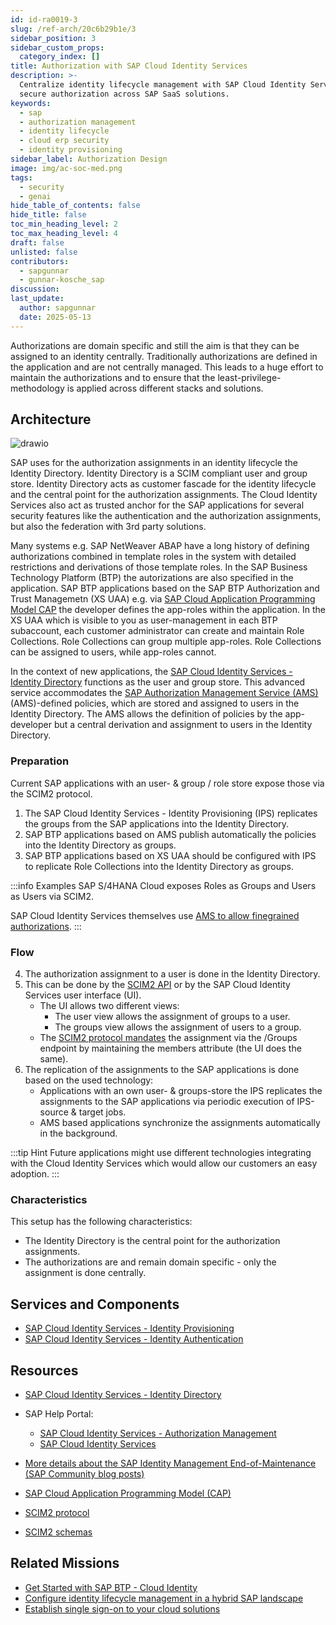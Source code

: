 ```yaml
---
id: id-ra0019-3
slug: /ref-arch/20c6b29b1e/3
sidebar_position: 3
sidebar_custom_props:
  category_index: []
title: Authorization with SAP Cloud Identity Services
description: >-
  Centralize identity lifecycle management with SAP Cloud Identity Services for
  secure authorization across SAP SaaS solutions.
keywords:
  - sap
  - authorization management
  - identity lifecycle
  - cloud erp security
  - identity provisioning
sidebar_label: Authorization Design
image: img/ac-soc-med.png
tags:
  - security
  - genai
hide_table_of_contents: false
hide_title: false
toc_min_heading_level: 2
toc_max_heading_level: 4
draft: false
unlisted: false
contributors:
  - sapgunnar
  - gunnar-kosche_sap
discussion: 
last_update:
  author: sapgunnar
  date: 2025-05-13
---
```


Authorizations are domain specific and still the aim is that they can be assigned to an identity centrally. 
Traditionally authorizations are defined in the application and are not centrally managed. This leads to a huge effort to maintain the authorizations and to ensure that the least-privilege-methodology is applied across different stacks and solutions.

## Architecture

![drawio](drawio/public-sap-authz-sd.drawio)

SAP uses for the authorization assignments in an identity lifecycle the Identity Directory. Identity Directory is a SCIM compliant user and group store. Identity Directory acts as customer fascade for the identity lifecycle and the central point for the authorization assignments. The Cloud Identity Services also act as trusted anchor for the SAP applications for several security features like the authentication and the authorization assignments, but also the federation with 3rd party solutions.

Many systems e.g. SAP NetWeaver ABAP have a long history of defining authorizations combined in template roles in the system with detailed restrictions and derivations of those template roles.
In the SAP Business Technology Platform (BTP) the autorizations are also specified in the application. SAP BTP applications based on the SAP BTP Authorization and Trust Managemetn (XS UAA) e.g. via [SAP Cloud Application Programming Model CAP](https://cap.cloud.sap/docs/get-started/in-a-nutshell) the developer defines the app-roles within the application. In the XS UAA which is visible to you as user-management in each BTP subaccount, each customer administrator can create and maintain Role Collections. Role Collections can group multiple app-roles. Role Collections can be assigned to users, while app-roles cannot.

In the context of new applications, the [SAP Cloud Identity Services - Identity Directory](https://api.sap.com/api/IdDS_SCIM/overview) functions as the user and group store. This advanced service accommodates the [SAP Authorization Management Service (AMS)](https://help.sap.com/docs/identity-authentication/identity-authentication/configuring-authorization-policies?locale=en-US)(AMS)-defined policies, which are stored and assigned to users in the Identity Directory. The AMS allows the definition of policies by the app-developer but a central derivation and assignment to users in the Identity Directory.

### Preparation

Current SAP applications with an user- & group / role store expose those via the SCIM2 protocol.

1. The SAP Cloud Identity Services - Identity Provisioning (IPS) replicates the groups from the SAP applications into the Identity Directory.
2. SAP BTP applications based on AMS publish automatically the policies into the Identity Directory as groups.
3. SAP BTP applications based on XS UAA should be configured with IPS to replicate Role Collections into the Identity Directory as groups.

:::info Examples
SAP S/4HANA Cloud exposes Roles as Groups and Users as Users via SCIM2.

SAP Cloud Identity Services themselves use [AMS to allow finegrained authorizations](https://help.sap.com/docs/identity-authentication/identity-authentication/beta-configure-authorizations-based-on-policies?locale=en-US).
:::

### Flow

4. The authorization assignment to a user is done in the Identity Directory.
5. This can be done by the [SCIM2 API](https://api.sap.com/api/IdDS_SCIM/overview) or by the SAP Cloud Identity Services user interface (UI).
    - The UI allows two different views:
        - The user view allows the assignment of groups to a user.
        - The groups view allows the assignment of users to a group.
    - The [SCIM2 protocol mandates](https://www.rfc-editor.org/rfc/rfc7644#section-3.5) the assignment via the /Groups endpoint by maintaining the members attribute (the UI does the same).
6. The replication of the assignments to the SAP applications is done based on the used technology:
    - Applications with an own user- & groups-store the IPS replicates the assignments to the SAP applications via periodic execution of IPS-source & target jobs.
    - AMS based applications synchronize the assignments automatically in the background.

:::tip Hint
Future applications might use different technologies integrating with the Cloud Identity Services which would allow our customers an easy adoption.
:::

### Characteristics

This setup has the following characteristics:
- The Identity Directory is the central point for the authorization assignments.
- The authorizations are and remain domain specific - only the assignment is done centrally.

## Services and Components

- [SAP Cloud Identity Services - Identity Provisioning](https://discovery-center.cloud.sap/serviceCatalog/identity-provisioning?service_plan=sap-cloud-to-sap-cloud&region=all&commercialModel=cloud)
- [SAP Cloud Identity Services - Identity Authentication](https://discovery-center.cloud.sap/serviceCatalog/identity-authentication?region=all)


## Resources

- [SAP Cloud Identity Services - Identity Directory](https://api.sap.com/api/IdDS_SCIM/overview)

- SAP Help Portal:
    - [SAP Cloud Identity Services - Authorization Management](https://help.sap.com/docs/identity-authentication/identity-authentication/configuring-authorization-policies?version=Cloud)
    - [SAP Cloud Identity Services](https://help.sap.com/docs/cloud-identity?version=Cloud&locale=en-US)
      
- [More details about the SAP Identity Management End-of-Maintenance (SAP Community blog posts)](https://community.sap.com/t5/technology-blogs-by-sap/preparing-for-sap-identity-management-s-end-of-maintenance-in-2027/ba-p/13596101)
- [SAP Cloud Application Programming Model (CAP)](https://cap.cloud.sap/docs/get-started/in-a-nutshell)
- [SCIM2 protocol](https://www.rfc-editor.org/rfc/rfc7644)
- [SCIM2 schemas](https://www.rfc-editor.org/rfc/rfc7643)

## Related Missions

- [Get Started with SAP BTP - Cloud Identity](https://discovery-center.cloud.sap/missiondetail/4325/4605/)
- [Configure identity lifecycle management in a hybrid SAP landscape](https://discovery-center.cloud.sap/missiondetail/3116/3152/)
- [Establish single sign-on to your cloud solutions](https://discovery-center.cloud.sap/missiondetail/3114/3151/)